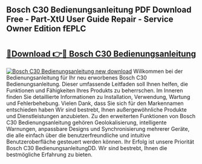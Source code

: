 ## Bosch C30 Bedienungsanleitung PDF Download Free - Part-XtU User Guide Repair - Service Owner Edition fEPLC

# <h2><a href="http://df2h01.blite.top/?on=Bosch+C30+Bedienungsanleitung">🔗Download 👉🔴 Bosch C30 Bedienungsanleitung</a></h2>

[![Bosch C30 Bedienungsanleitung new download](https://i.imgur.com/lujVjoI.png)](http://df2h01.blite.top/?on=Bosch+C30+Bedienungsanleitung)
Willkommen bei der Bedienungsanleitung für Ihr neu erworbenes Bosch C30 Bedienungsanleitung. Dieser umfassende Leitfaden soll Ihnen helfen, die Funktionen und Fähigkeiten Ihres Produkts zu beherrschen. Im Inneren finden Sie detaillierte Informationen zu Installation, Verwendung, Wartung und Fehlerbehebung. Vielen Dank, dass Sie sich für den Markennamen entschieden haben Wir sind bestrebt, Ihnen außergewöhnliche Produkte und Dienstleistungen anzubieten. Zu den erweiterten Funktionen von Bosch C30 Bedienungsanleitung gehören Geolokalisierung, intelligente Warnungen, anpassbare Designs und Synchronisierung mehrerer Geräte, die alle einfach über die benutzerfreundliche und intuitive Benutzeroberfläche gesteuert werden können. Ihr Erfolg ist unsere Priorität Bosch C30 BedienungsanleitungDD. Wir sind bestrebt, Ihnen die bestmögliche Erfahrung zu bieten.
